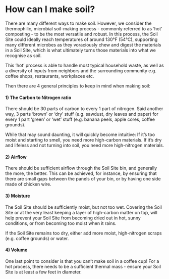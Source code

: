 # How can I make soil?

There are many different ways to make soil. However, we consider the thermophilic, microbial soil-making process - commonly referred to as ‘hot’ composting - to be the most versatile and robust. In this process, the Soil Site could ideally reach temperatures of around 130°F (54°C), supporting many different microbes as they voraciously chew and digest the materials in a Soil Site, which is what ultimately turns those materials into what we recognise as soil. 

This ‘hot’ process is able to handle most typical household waste, as well as a diversity of inputs from neighbors and the surrounding community e.g. coffee shops, restaurants, workplaces etc.

Then there are 4 general principles to keep in mind when making soil:

#### 1) The Carbon to Nitrogen ratio

There should be 30 parts of carbon to every 1 part of nitrogen. Said another way, 3 parts ‘brown’ or ‘dry’ stuff (e.g. sawdust, dry leaves and paper) for every 1 part ‘green’ or ‘wet’ stuff (e.g. banana peels, apple cores, coffee grounds). 

While that may sound daunting, it will quickly become intuitive: If it’s too moist and starting to smell, you need more high-carbon materials. If it’s dry and lifeless and not turning into soil, you need more high-nitrogen materials.

#### 2) Airflow

There should be sufficient airflow through the Soil Site bin, and generally the more, the better. This can be achieved, for instance, by ensuring that there are small gaps between the panels of your bin, or by having one side made of chicken wire.

#### 3) Moisture

The Soil Site should be sufficiently moist, but not too wet. Covering the Soil Site or at the very least keeping a layer of high-carbon matter on top, will help prevent your Soil Site from becoming dried out in hot, sunny conditions, or from becoming too moist when it rains.

If the Soil Site remains too dry, either add more moist, high-nitrogen scraps (e.g. coffee grounds) or water.

#### 4) Volume

One last point to consider is that you can’t make soil in a coffee cup! For a hot process, there needs to be a sufficient thermal mass - ensure your Soil Site is at least a few feet in diameter.
